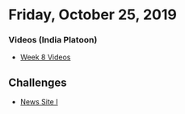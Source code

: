 Friday, October 25, 2019
=====================
### Videos (India Platoon)
* [Week 8 Videos](https://www.youtube.com/playlist?list=PLu0CiQ7bzwETyxQsXFj_HYt9VyTViUnu8)

Challenges
----------
* [News Site I](https://github.com/indiaplatoon/news-site-i)